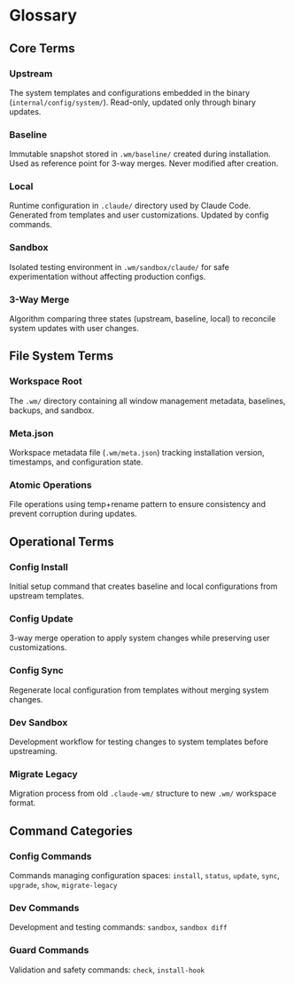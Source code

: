 # Glossary

## Core Terms

### **Upstream**
The system templates and configurations embedded in the binary (`internal/config/system/`). Read-only, updated only through binary updates.

### **Baseline** 
Immutable snapshot stored in `.wm/baseline/` created during installation. Used as reference point for 3-way merges. Never modified after creation.

### **Local**
Runtime configuration in `.claude/` directory used by Claude Code. Generated from templates and user customizations. Updated by config commands.

### **Sandbox**
Isolated testing environment in `.wm/sandbox/claude/` for safe experimentation without affecting production configs.

### **3-Way Merge**
Algorithm comparing three states (upstream, baseline, local) to reconcile system updates with user changes.

## File System Terms

### **Workspace Root**
The `.wm/` directory containing all window management metadata, baselines, backups, and sandbox.

### **Meta.json**
Workspace metadata file (`.wm/meta.json`) tracking installation version, timestamps, and configuration state.

### **Atomic Operations**
File operations using temp+rename pattern to ensure consistency and prevent corruption during updates.

## Operational Terms

### **Config Install**
Initial setup command that creates baseline and local configurations from upstream templates.

### **Config Update**  
3-way merge operation to apply system changes while preserving user customizations.

### **Config Sync**
Regenerate local configuration from templates without merging system changes.

### **Dev Sandbox**
Development workflow for testing changes to system templates before upstreaming.

### **Migrate Legacy**
Migration process from old `.claude-wm/` structure to new `.wm/` workspace format.

## Command Categories

### **Config Commands**
Commands managing configuration spaces: `install`, `status`, `update`, `sync`, `upgrade`, `show`, `migrate-legacy`

### **Dev Commands**  
Development and testing commands: `sandbox`, `sandbox diff`

### **Guard Commands**
Validation and safety commands: `check`, `install-hook`